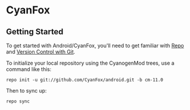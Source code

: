 CyanFox
===========

Getting Started
---------------

To get started with Android/CyanFox, you'll need to get
familiar with [Repo](https://source.android.com/source/using-repo.html) and [Version Control with Git](https://source.android.com/source/version-control.html).

To initialize your local repository using the CyanogenMod trees, use a command like this:

    repo init -u git://github.com/CyanFox/android.git -b cm-11.0

Then to sync up:

    repo sync
